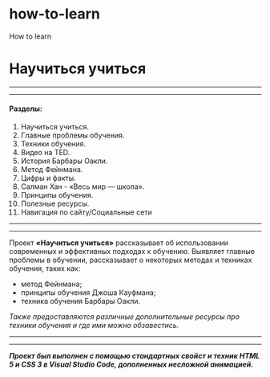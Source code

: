# how-to-learn
How to learn

# Научиться учиться
------
------

#### Разделы:
1. Научиться учиться.
2. Главные проблемы обучения.
3. Техники обучения.
4. Видео на TED.
5. История Барбары Оакли.
6. Метод Фейнмана.
7. Цифры и факты.
8. Салман Хан - «Весь мир — школа».
9. Принципы обучения.
10. Полезные ресурсы.
11. Навигация по сайту/Социальные сети
------
------

Проект **«Научиться учиться»** рассказывает об использовании современных и эффективных подходах к обучению. Выявляет главные проблемы в обучении, рассказывает о некоторых методах и техниках обучения, таких как:
* метод Фейнмана;
* принципы обучения Джоша Кауфмана;
* техника обучения Барбары Оакли.

*Также предоставляются различные дополнительные ресурсы про техники обучения и где ими можно обзавестись.*

------
------
_**Проект был выполнен с помощью стандартных свойст и техник HTML 5 и CSS 3 в Visual Studio Code, дополненных несложной анимацией.**_
